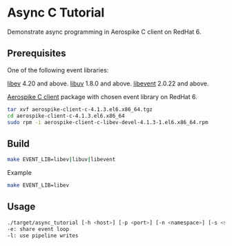 Async C Tutorial
================

Demonstrate async programming in Aerospike C client on RedHat 6.

## Prerequisites

One of the following event libraries:

[libev](http://dist.schmorp.de/libev) 4.20 and above.
[libuv](http://docs.libuv.org) 1.8.0 and above.
[libevent](http://libevent.org) 2.0.22 and above.

[Aerospike C client](http://www.aerospike.com/download/client/c) package with chosen event library on RedHat 6.

```bash
tar xvf aerospike-client-c-4.1.3.el6.x86_64.tgz
cd aerospike-client-c-4.1.3.el6.x86_64
sudo rpm -i aerospike-client-c-libev-devel-4.1.3-1.el6.x86_64.rpm
```

## Build

```bash
make EVENT_LIB=libev|libuv|libevent
```

Example

```bash
make EVENT_LIB=libev
```

## Usage

```bash
./target/async_tutorial [-h <host>] [-p <port>] [-n <namespace>] [-s <set>] [-e] [-l]
-e: share event loop
-l: use pipeline writes
```
